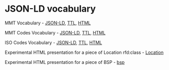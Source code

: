 # JSON-LD vocabulary

MMT Vocabulary - [JSON-LD](mmt/vocab.jsonld), [TTL](mmt/vocab.ttl), [HTML](mmt/vocab.html)

MMT Codes Vocabulary - [JSON-LD](mmtc/vocab.jsonld), [TTL](mmtc/vocab.ttl), [HTML](mmtc/vocab.html)

ISO Codes Vocabulary - [JSON-LD](isoc/vocab.jsonld), [TTL](isoc/vocab.ttl), [HTML](isoc/vocab.html)


Experimental HTML presentation for a piece of Location rfd:class - [Location](./Location)


Experimental HTML presentation for a piece of BSP - [bsp](./bsp)
